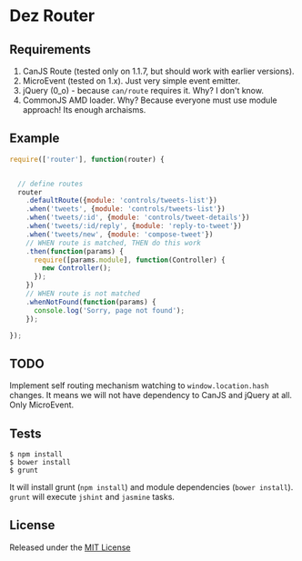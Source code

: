 Dez Router
=======

## Requirements

1. CanJS Route (tested only on 1.1.7, but should work with earlier versions).
2. MicroEvent (tested on 1.x). Just very simple event emitter.
3. jQuery (0_o) - because `can/route` requires it. Why? I don't know.
4. CommonJS AMD loader. Why? Because everyone must use module approach! Its enough archaisms.

## Example

```js
require(['router'], function(router) {


  // define routes
  router
    .defaultRoute({module: 'controls/tweets-list'})
    .when('tweets', {module: 'controls/tweets-list'})
    .when('tweets/:id', {module: 'controls/tweet-details'})
    .when('tweets/:id/reply', {module: 'reply-to-tweet'})
    .when('tweets/new', {module: 'compose-tweet'})
    // WHEN route is matched, THEN do this work
    .then(function(params) {
      require([params.module], function(Controller) {
        new Controller();
      });
    })
    // WHEN route is not matched
    .whenNotFound(function(params) {
      console.log('Sorry, page not found');
    });

});
```

## TODO

Implement self routing mechanism watching to `window.location.hash` changes. It means we will not have dependency to CanJS and jQuery at all. Only MicroEvent.

## Tests

```
$ npm install
$ bower install
$ grunt
```

It will install grunt (`npm install`) and module dependencies (`bower install`). `grunt` will execute `jshint` and `jasmine` tasks.

## License

Released under the [MIT License](http://www.opensource.org/licenses/MIT)

